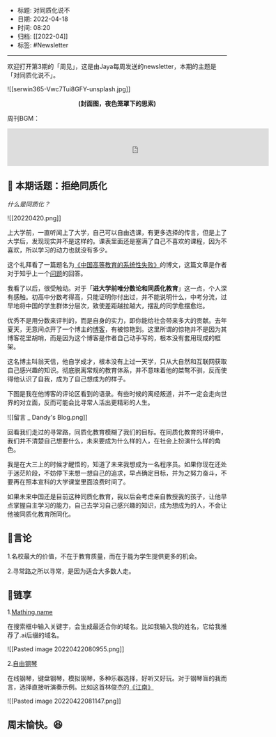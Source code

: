 - 标题: 对同质化说不
- 日期: 2022-04-18
- 时间: 08:20
- 归档: [[2022-04]]
- 标签: #Newsletter 
___

欢迎打开第3期的「周见」，这是由Jaya每周发送的newsletter，本期的主题是「对同质化说不」。

![[serwin365-Vwc7Tui8GFY-unsplash.jpg]]
<center><strong>(封面图，夜色笼罩下的思索)</strong></center>

周刊BGM：
<iframe frameborder="no" border="0" marginwidth="0" marginheight="0" width=600 height=86 src="https://music.163.com/outchain/player?type=2&id=187417&auto=0&height=66"></iframe>

## 📝 本期话题：拒绝同质化

*什么是同质化？*

![[20220420.png]]

上大学前，一直听闻上了大学，自己可以自由选课，有更多选择的传言，但是上了大学后，发现现实并不是这样的。课表里面还是塞满了自己不喜欢的课程，因为不喜欢，所以学习的动力也就没有多少。

这个礼拜看了一篇题名为[《中国高等教育的系统性失败》](http://huangxuan.me/2021/01/19/the-systematic-failure-of-higher-education-in-china/)的博文，这篇文章是作者对于知乎上一个[问题](https://www.zhihu.com/question/439622084/answer/1685314467)的回答。

我看了以后，很受触动。对于「**进大学前唯分数论和同质化教育**」这一点，个人深有感触。初高中分数考得高，只能证明你付出过，并不能说明什么，中考分流，过早地将中国的学生群体分层次，致使差距越拉越大，摆乱的同学愈摆愈烂。

优秀不是用分数来评判的，而是自身的实力，即你能给社会带来多大的贡献。去年夏天，无意间点开了一个博主的[博客](https://www.dandyweng.com/)，有被惊艳到。这里所谓的惊艳并不是因为其博客花里胡哨，而是因为这个博客是作者自己动手写的，根本没有套用现成的框架。

这名博主叫翁天信，他自学成才，根本没有上过一天学，只从大自然和互联网获取自己感兴趣的知识。彻底脱离常规的教育体系，并不意味着他的桀骜不驯，反而使得他认识了自我，成为了自己想成为的样子。

下图是我在他博客的评论区看到的语录。有些时候的离经叛道，并不一定会走向世界的对立面，反而可能会比寻常人活出更精彩的人生。

![[留言 _ Dandy's Blog.png]]

回看我们走过的寻常路，同质化教育模糊了我们的目标。在同质化教育的环境中，我们并不清楚自己想要什么，未来要成为什么样的人，在社会上扮演什么样的角色。

我是在大三上的时候才醒悟的，知道了未来我想成为一名程序员。如果你现在还处于迷茫阶段，不妨停下来想一想自己的追求，早点确定目标，并为之努力奋斗，不要再在照本宣科的大学课堂里面浪费时间了。

如果未来中国还是目前这种同质化教育，我以后会考虑亲自教授我的孩子，让他早点掌握自主学习的能力，自己去学习自己感兴趣的知识，成为想成为的人，不会让他被同质化教育所同化。

## 📜言论

1.名校最大的价值，不在于教育质量，而在于能为学生提供更多的机会。

2.寻常路之所以寻常，是因为适合大多数人走。

## 🎇链享

1.[Mathing.name](https://matching.name/)

在搜索框中输入关键字，会生成最适合你的域名。比如我输入我的姓名，它给我推荐了.ai后缀的域名。

![[Pasted image 20220422080955.png]]

2.[自由钢琴](https://www.autopiano.cn/)

在线钢琴，键盘钢琴，模拟钢琴，多种乐器选择，好听又好玩。对于钢琴盲的我而言，选择直接听演奏示例。比如这首林俊杰的[《江南》](https://www.autopiano.cn/midi/46812212798731)

![[Pasted image 20220422081147.png]]

## 周末愉快。😆
